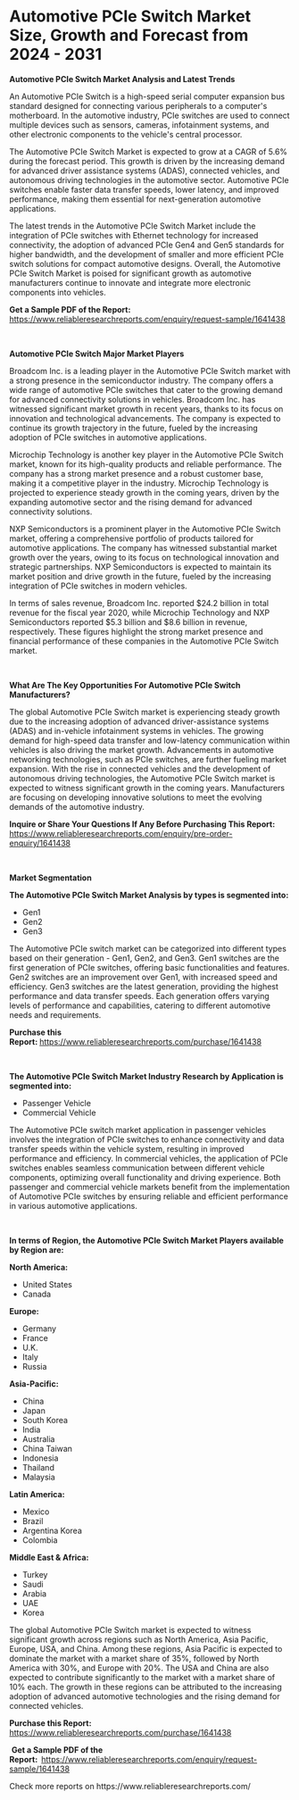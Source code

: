 <p><h1>Automotive PCIe Switch Market Size, Growth and Forecast from 2024 - 2031</h1></p><p><strong>Automotive PCIe Switch Market Analysis and Latest Trends</strong></p>
<p><p>An Automotive PCIe Switch is a high-speed serial computer expansion bus standard designed for connecting various peripherals to a computer's motherboard. In the automotive industry, PCIe switches are used to connect multiple devices such as sensors, cameras, infotainment systems, and other electronic components to the vehicle's central processor.</p><p>The Automotive PCIe Switch Market is expected to grow at a CAGR of 5.6% during the forecast period. This growth is driven by the increasing demand for advanced driver assistance systems (ADAS), connected vehicles, and autonomous driving technologies in the automotive sector. Automotive PCIe switches enable faster data transfer speeds, lower latency, and improved performance, making them essential for next-generation automotive applications.</p><p>The latest trends in the Automotive PCIe Switch Market include the integration of PCIe switches with Ethernet technology for increased connectivity, the adoption of advanced PCIe Gen4 and Gen5 standards for higher bandwidth, and the development of smaller and more efficient PCIe switch solutions for compact automotive designs. Overall, the Automotive PCIe Switch Market is poised for significant growth as automotive manufacturers continue to innovate and integrate more electronic components into vehicles.</p></p>
<p><strong>Get a Sample PDF of the Report:&nbsp;</strong> <a href="https://www.reliableresearchreports.com/enquiry/request-sample/1641438">https://www.reliableresearchreports.com/enquiry/request-sample/1641438</a></p>
<p>&nbsp;</p>
<p><strong>Automotive PCIe Switch Major Market Players</strong></p>
<p><p>Broadcom Inc. is a leading player in the Automotive PCIe Switch market with a strong presence in the semiconductor industry. The company offers a wide range of automotive PCIe switches that cater to the growing demand for advanced connectivity solutions in vehicles. Broadcom Inc. has witnessed significant market growth in recent years, thanks to its focus on innovation and technological advancements. The company is expected to continue its growth trajectory in the future, fueled by the increasing adoption of PCIe switches in automotive applications.</p><p>Microchip Technology is another key player in the Automotive PCIe Switch market, known for its high-quality products and reliable performance. The company has a strong market presence and a robust customer base, making it a competitive player in the industry. Microchip Technology is projected to experience steady growth in the coming years, driven by the expanding automotive sector and the rising demand for advanced connectivity solutions.</p><p>NXP Semiconductors is a prominent player in the Automotive PCIe Switch market, offering a comprehensive portfolio of products tailored for automotive applications. The company has witnessed substantial market growth over the years, owing to its focus on technological innovation and strategic partnerships. NXP Semiconductors is expected to maintain its market position and drive growth in the future, fueled by the increasing integration of PCIe switches in modern vehicles.</p><p>In terms of sales revenue, Broadcom Inc. reported $24.2 billion in total revenue for the fiscal year 2020, while Microchip Technology and NXP Semiconductors reported $5.3 billion and $8.6 billion in revenue, respectively. These figures highlight the strong market presence and financial performance of these companies in the Automotive PCIe Switch market.</p></p>
<p>&nbsp;</p>
<p><strong>What Are The Key Opportunities For Automotive PCIe Switch Manufacturers?</strong></p>
<p><p>The global Automotive PCIe Switch market is experiencing steady growth due to the increasing adoption of advanced driver-assistance systems (ADAS) and in-vehicle infotainment systems in vehicles. The growing demand for high-speed data transfer and low-latency communication within vehicles is also driving the market growth. Advancements in automotive networking technologies, such as PCIe switches, are further fueling market expansion. With the rise in connected vehicles and the development of autonomous driving technologies, the Automotive PCIe Switch market is expected to witness significant growth in the coming years. Manufacturers are focusing on developing innovative solutions to meet the evolving demands of the automotive industry.</p></p>
<p><strong>Inquire or Share Your Questions If Any Before Purchasing This Report:</strong> <a href="https://www.reliableresearchreports.com/enquiry/pre-order-enquiry/1641438">https://www.reliableresearchreports.com/enquiry/pre-order-enquiry/1641438</a></p>
<p>&nbsp;</p>
<p><strong>Market Segmentation</strong></p>
<p><strong>The Automotive PCIe Switch Market Analysis by types is segmented into:</strong></p>
<p><ul><li>Gen1</li><li>Gen2</li><li>Gen3</li></ul></p>
<p><p>The Automotive PCIe switch market can be categorized into different types based on their generation - Gen1, Gen2, and Gen3. Gen1 switches are the first generation of PCIe switches, offering basic functionalities and features. Gen2 switches are an improvement over Gen1, with increased speed and efficiency. Gen3 switches are the latest generation, providing the highest performance and data transfer speeds. Each generation offers varying levels of performance and capabilities, catering to different automotive needs and requirements.</p></p>
<p><strong>Purchase this Report:&nbsp;</strong><a href="https://www.reliableresearchreports.com/purchase/1641438">https://www.reliableresearchreports.com/purchase/1641438</a></p>
<p>&nbsp;</p>
<p><strong>The Automotive PCIe Switch Market Industry Research by Application is segmented into:</strong></p>
<p><ul><li>Passenger Vehicle</li><li>Commercial Vehicle</li></ul></p>
<p><p>The Automotive PCIe switch market application in passenger vehicles involves the integration of PCIe switches to enhance connectivity and data transfer speeds within the vehicle system, resulting in improved performance and efficiency. In commercial vehicles, the application of PCIe switches enables seamless communication between different vehicle components, optimizing overall functionality and driving experience. Both passenger and commercial vehicle markets benefit from the implementation of Automotive PCIe switches by ensuring reliable and efficient performance in various automotive applications.</p></p>
<p>&nbsp;</p>
<p><strong>In terms of Region, the Automotive PCIe Switch Market Players available by Region are:</strong></p>
<p>
    <p> <strong> North America: </strong>
        <ul>
            <li>United States</li>
            <li>Canada</li>
        </ul>
        </p> 
    <p> <strong> Europe: </strong>
        <ul>
            <li>Germany</li>
            <li>France</li>
            <li>U.K.</li>
            <li>Italy</li>
            <li>Russia</li>
        </ul>
        </p> 
    <p> <strong> Asia-Pacific: </strong>
        <ul>
            <li>China</li>
            <li>Japan</li>
            <li>South Korea</li>
            <li>India</li>
            <li>Australia</li>
            <li>China Taiwan</li>
            <li>Indonesia</li>
            <li>Thailand</li>
            <li>Malaysia</li>
        </ul>
        </p> 
    <p> <strong> Latin America: </strong>
        <ul>
            <li>Mexico</li>
            <li>Brazil</li>
            <li>Argentina Korea</li>
            <li>Colombia</li>
        </ul>
        </p> 
    <p> <strong> Middle East & Africa: </strong>
        <ul>
            <li>Turkey</li>
            <li>Saudi</li>
            <li>Arabia</li>
            <li>UAE</li>
            <li>Korea</li>
        </ul>
    </p>
    </p>
<p><p>The global Automotive PCIe Switch market is expected to witness significant growth across regions such as North America, Asia Pacific, Europe, USA, and China. Among these regions, Asia Pacific is expected to dominate the market with a market share of 35%, followed by North America with 30%, and Europe with 20%. The USA and China are also expected to contribute significantly to the market with a market share of 10% each. The growth in these regions can be attributed to the increasing adoption of advanced automotive technologies and the rising demand for connected vehicles.</p></p>
<p><strong>Purchase this Report: </strong><a href="https://www.reliableresearchreports.com/purchase/1641438">https://www.reliableresearchreports.com/purchase/1641438</a></p>
<p>&nbsp;<strong>Get a Sample PDF of the Report:&nbsp;&nbsp;</strong><a href="https://www.reliableresearchreports.com/enquiry/request-sample/1641438">https://www.reliableresearchreports.com/enquiry/request-sample/1641438</a></p>
<p><strong></strong></p>
<p>Check more reports on https://www.reliableresearchreports.com/</p>